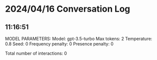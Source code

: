 # 2024/04/16 Conversation Log

## 11:16:51

MODEL PARAMETERS:
     Model: gpt-3.5-turbo
     Max tokens: 2
     Temperature: 0.8
     Seed: 0
     Frequency penalty: 0
     Presence penalty: 0

Total number of interactions: 0
